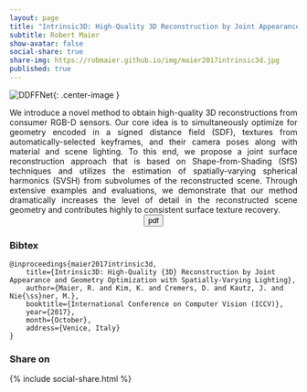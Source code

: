 ```yaml
---
layout: page
title: "Intrinsic3D: High-Quality 3D Reconstruction by Joint Appearance and Geometry Optimization with Spatially-Varying Lighting"
subtitle: Robert Maier
show-avatar: false
social-share: true
share-img: https://robmaier.github.io/img/maier2017intrinsic3d.jpg
published: true
---
```


![DDFFNet]({{site.baseurl}}/img/maier2017intrinsic3d.jpg){: .center-image }
<br>

<div style="text-align: justify">
We introduce a novel method to obtain high-quality 3D reconstructions from consumer RGB-D sensors. Our core idea is to simultaneously optimize for geometry encoded in a signed distance field (SDF), textures from automatically-selected keyframes, and their camera poses along with material and scene lighting. To this end, we propose a joint surface reconstruction approach that is based on Shape-from-Shading (SfS) techniques and utilizes the estimation of spatially-varying spherical harmonics (SVSH) from subvolumes of the reconstructed scene. Through extensive examples and evaluations, we demonstrate that our method dramatically increases the level of detail in the reconstructed scene geometry and contributes highly to consistent surface texture recovery.
</div>

<div style="text-align: center">
<a href="http://www.rmaier.net/pub/maier2017intrinsic3d.pdf" target="_blank">
<button class="button buttonpaper"> pdf </button>
</a>
</div>

### Bibtex
```
@inproceedings{maier2017intrinsic3d,
	title={Intrinsic3D: High-Quality {3D} Reconstruction by Joint Appearance and Geometry Optimization with Spatially-Varying Lighting},
	author={Maier, R. and Kim, K. and Cremers, D. and Kautz, J. and Nie{\ss}ner, M.},
	booktitle={International Conference on Computer Vision (ICCV)},
	year={2017},
	month={October},
	address={Venice, Italy}
}
```

### Share on
{% include social-share.html %}
